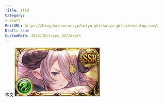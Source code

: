 ```yaml
---
Title: sfsd
Category:
- draft
EditURL: https://blog.hatena.ne.jp/sotyo_gbf/sotyo-gbf.hatenablog.com/atom/entry/4207112889924331466
Draft: true
CustomPath: 2022/10/issue_347/draft
---
```


本文
![画像](image/unnamed.png)
